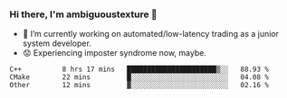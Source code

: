 ### Hi there, I'm ambiguoustexture 👋

<!--
**ambiguoustexture/ambiguoustexture** is a ✨ _special_ ✨ repository because its `README.md` (this file) appears on your GitHub profile.

Here are some ideas to get you started:
-->
- 🔭 I’m currently working on automated/low-latency trading as a junior system developer.
- :worried: Experiencing imposter syndrome now, maybe.

<!--START_SECTION:waka-->

```text
C++          8 hrs 17 mins   ██████████████████████▒░░   88.93 %
CMake        22 mins         █░░░░░░░░░░░░░░░░░░░░░░░░   04.08 %
Other        12 mins         ▓░░░░░░░░░░░░░░░░░░░░░░░░   02.16 %
```

<!--END_SECTION:waka-->
